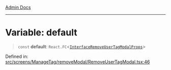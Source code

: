 [Admin Docs](/)

---

# Variable: default

> `const` **default**: `React.FC`\<[`InterfaceRemoveUserTagModalProps`](../interfaces/InterfaceRemoveUserTagModalProps.md)\>

Defined in: [src/screens/ManageTag/removeModal/RemoveUserTagModal.tsx:46](https://github.com/PalisadoesFoundation/talawa-admin/blob/main/src/screens/ManageTag/removeModal/RemoveUserTagModal.tsx#L46)
